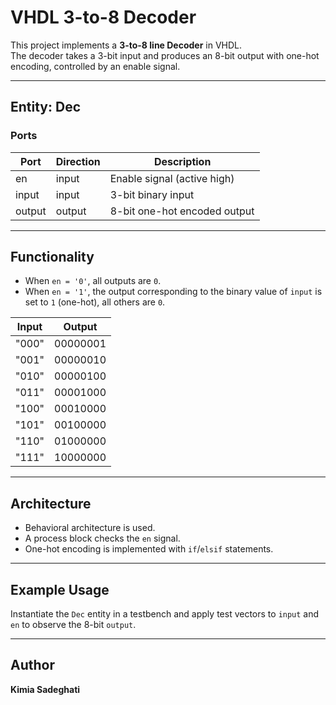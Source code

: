 # VHDL 3-to-8 Decoder

This project implements a **3-to-8 line Decoder** in VHDL.  
The decoder takes a 3-bit input and produces an 8-bit output with one-hot encoding, controlled by an enable signal.

---

## Entity: Dec

### Ports

| Port   | Direction | Description |
|--------|-----------|-------------|
| en     | input     | Enable signal (active high) |
| input  | input     | 3-bit binary input |
| output | output    | 8-bit one-hot encoded output |

---

## Functionality

- When `en = '0'`, all outputs are `0`.  
- When `en = '1'`, the output corresponding to the binary value of `input` is set to `1` (one-hot), all others are `0`.

| Input | Output         |
|-------|----------------|
| "000" | 00000001       |
| "001" | 00000010       |
| "010" | 00000100       |
| "011" | 00001000       |
| "100" | 00010000       |
| "101" | 00100000       |
| "110" | 01000000       |
| "111" | 10000000       |

---

## Architecture

- Behavioral architecture is used.  
- A process block checks the `en` signal.  
- One-hot encoding is implemented with `if`/`elsif` statements.  

---

## Example Usage

Instantiate the `Dec` entity in a testbench and apply test vectors to `input` and `en` to observe the 8-bit `output`.

---

## Author
**Kimia Sadeghati**
